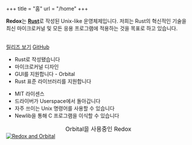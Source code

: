 +++
title = "홈"
url = "/home"
+++
<div class="row install-row">
  <div class="col-md-8">
    <p class="pitch">
      <b>Redox</b>는 <a style="color: inherit;" href="https://www.rust-lang.org/"><b>Rust</b></a>로 작성된 Unix-like 운영체제입니다.
      저희는 Rust의 혁신적인 기술을 최신 마이크로커널 및 모든 응용 프로그램에 적용하는 것을 목표로 하고 있습니다.
    </p>
  </div>
  <div class="col-md-4 install-box">
    <br/>
    <a class="btn btn-primary" href="https://github.com/redox-os/redox/releases">릴리즈 보기</a>
    <a class="btn btn-default" href="https://github.com/redox-os/redox/">GitHub</a>
  </div>
</div>
<div class="row features">
  <div class="col-md-6">
    <ul class="laundry-list" style="margin-bottom: 0px;">
      <li>Rust로 작성됐습니다</li>
      <li>마이크로커널 디자인</li>
      <li>GUI를 지원합니다 - Orbital</li>
      <li>Rust 표준 라이브러리를 지원합니다</li>
    </ul>
  </div>
  <div class="col-md-6">
    <ul class="laundry-list">
      <li>MIT 라이센스</li>
      <li>드라이버가 Userspace에서 돌아갑니다</li>
      <li>자주 쓰이는 Unix 명령어를 사용할 수 있습니다</li>
      <li>Newlib을 통해 C 프로그램을 이식할 수 있습니다</li>
    </ul>
  </div>
</div>
<div class="row features">
  <div class="col-sm-12">
    <div style="font-size: 16px; text-align: center;">
      Orbital을 사용중인 Redox
    </div>
    <a href="/img/redox-orbital/large.png">
      <picture>
        <source media="(min-width: 1300px)" srcset="/img/redox-orbital/large.webp" type="image/webp">
        <source media="(min-width: 640px)" srcset="/img/redox-orbital/medium.webp" type="image/webp">
        <source media="(min-width: 320px)" srcset="/img/redox-orbital/medium.webp" type="image/webp">
        <source media="(min-width: 1300px)" srcset="/img/redox-orbital/large.png" type="image/png">
        <source media="(min-width: 640px)" srcset="/img/redox-orbital/medium.png" type="image/png">
        <source media="(min-width: 320px)" srcset="/img/redox-orbital/small.png" type="image/png">
        <img src="/img/redox-orbital/medium.png" class="img-responsive" alt="Redox and Orbital">
      </picture>
    </a>
  </div>
</div>
